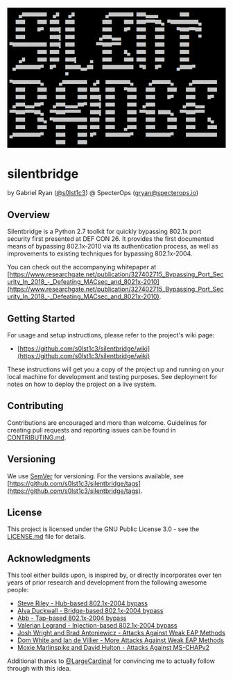 ![](https://raw.githubusercontent.com/s0lst1c3/readme-images/master/silent-bridge-logo.png)

# silentbridge
by Gabriel Ryan ([@s0lst1c3](https://twitter.com/s0lst1c3)) @ SpecterOps (gryan@specterops.io)

## Overview

Silentbridge is a Python 2.7 toolkit for quickly bypassing 802.1x port security first presented at DEF CON 26. It provides the first documented means of bypassing 802.1x-2010 via its authentication process, as well as improvements to existing techniques for bypassing 802.1x-2004.

You can check out the accompanying whitepaper at [https://www.researchgate.net/publication/327402715_Bypassing_Port_Security_In_2018_-_Defeating_MACsec_and_8021x-2010](https://www.researchgate.net/publication/327402715_Bypassing_Port_Security_In_2018_-_Defeating_MACsec_and_8021x-2010). 

## Getting Started
For usage and setup instructions, please refer to the project's wiki page:

- [https://github.com/s0lst1c3/silentbridge/wiki](https://github.com/s0lst1c3/silentbridge/wiki)


These instructions will get you a copy of the project up and running on your local machine for development and testing purposes. See deployment for notes on how to deploy the project on a live system.

## Contributing

Contributions are encouraged and more than welcome. Guidelines for creating pull requests and reporting issues can be found in  [CONTRIBUTING.md](CONTRIBUTING.md).

## Versioning

We use [SemVer](http://semver.org/) for versioning. For the versions available, see  [https://github.com/s0lst1c3/silentbridge/tags](https://github.com/s0lst1c3/silentbridge/tags). 

## License

This project is licensed under the GNU Public License 3.0 - see the [LICENSE.md](LICENSE.md) file for details.

## Acknowledgments
This tool either builds upon, is inspired by, or directly incorporates over ten years of prior research and development from the following awesome people:

- [Steve Riley - Hub-based 802.1x-2004 bypass](https://blogs.technet.microsoft.com/steriley/2005/08/11/august-article-802-1x-on-wired-networks-considered-harmful/)
- [Alva Duckwall - Bridge-based 802.1x-2004 bypass](https://www.defcon.org/images/defcon-19/dc-19-presentations/Duckwall/DEFCON-19-Duckwall-Bridge-Too-Far.pdf)
- [Abb - Tap-based 802.1x-2004 bypass](https://www.gremwell.com/marvin-mitm-tapping-dot1x-links)
- [Valerian Legrand - Injection-based 802.1x-2004 bypass](https://hackinparis.com/data/slides/2017/2017_Legrand_Valerian_802.1x_Network_Access_Control_and_Bypass_Techniques.pdf)
- [Josh Wright and Brad Antoniewicz - Attacks Against Weak EAP Methods](http://www.willhackforsushi.com/presentations/PEAP_Shmoocon2008_Wright_Antoniewicz.pdf)
- [Dom White and Ian de Villier - More Attacks Against Weak EAP Methods](https://sensepost.com/blog/2015/improvements-in-rogue-ap-attacks-mana-1%2F2/)
- [Moxie Marlinspike and David Hulton - Attacks Against MS-CHAPv2](http://web.archive.org/web/20160203043946/https:/www.cloudcracker.com/blog/2012/07/29/cracking-ms-chap-v2/)

Additional thanks to [@LargeCardinal](https://twitter.com/LargeCardinal) for convincing me to actually follow through with this idea. 
